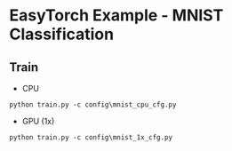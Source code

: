 # EasyTorch Example - MNIST Classification

## Train

* CPU

```shell
python train.py -c config\mnist_cpu_cfg.py
```

* GPU (1x)

```shell
python train.py -c config\mnist_1x_cfg.py
```
